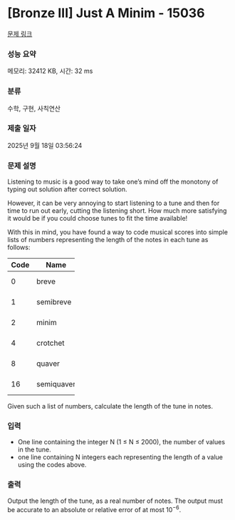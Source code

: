# [Bronze III] Just A Minim - 15036 

[문제 링크](https://www.acmicpc.net/problem/15036) 

### 성능 요약

메모리: 32412 KB, 시간: 32 ms

### 분류

수학, 구현, 사칙연산

### 제출 일자

2025년 9월 18일 03:56:24

### 문제 설명

<p>Listening to music is a good way to take one’s mind off the monotony of typing out solution after correct solution.</p>

<p>However, it can be very annoying to start listening to a tune and then for time to run out early, cutting the listening short. How much more satisfying it would be if you could choose tunes to fit the time available!</p>

<p>With this in mind, you have found a way to code musical scores into simple lists of numbers representing the length of the notes in each tune as follows:</p>

<table class="table table-bordered" style="width:30%">
	<thead>
		<tr>
			<th>Code</th>
			<th>Name</th>
			<th>Length</th>
		</tr>
	</thead>
	<tbody>
		<tr>
			<td>0</td>
			<td>breve</td>
			<td>2 notes</td>
		</tr>
		<tr>
			<td>1</td>
			<td>semibreve</td>
			<td>1 notes</td>
		</tr>
		<tr>
			<td>2</td>
			<td>minim</td>
			<td>1/2 notes</td>
		</tr>
		<tr>
			<td>4</td>
			<td>crotchet</td>
			<td>1/4 notes</td>
		</tr>
		<tr>
			<td>8</td>
			<td>quaver</td>
			<td>1/8 notes</td>
		</tr>
		<tr>
			<td>16</td>
			<td>semiquaver</td>
			<td>1/16 notes</td>
		</tr>
	</tbody>
</table>

<p>Given such a list of numbers, calculate the length of the tune in notes.</p>

### 입력 

 <ul>
	<li>One line containing the integer N (1 ≤ N ≤ 2000), the number of values in the tune.</li>
	<li>one line containing N integers each representing the length of a value using the codes above.</li>
</ul>

### 출력 

 <p>Output the length of the tune, as a real number of notes. The output must be accurate to an absolute or relative error of at most 10<sup>−6</sup>.</p>

